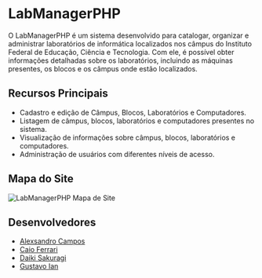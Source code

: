 # LabManagerPHP

O LabManagerPHP é um sistema desenvolvido para catalogar, organizar e administrar laboratórios de informática localizados nos câmpus do Instituto Federal de Educação, Ciência e Tecnologia. Com ele, é possível obter informações detalhadas sobre os laboratórios, incluindo as máquinas presentes, os blocos e os câmpus onde estão localizados.

## Recursos Principais

- Cadastro e edição de Câmpus, Blocos, Laboratórios e Computadores.
- Listagem de câmpus, blocos, laboratórios e computadores presentes no sistema.
- Visualização de informações sobre câmpus, blocos, laboratórios e computadores.
- Administração de usuários com diferentes níveis de acesso.

## Mapa do Site

![LabManagerPHP Mapa de Site](https://i.imgur.com/ETW4CM7.png)

## Desenvolvedores

- [Alexsandro Campos](https://github.com/AlexsandroCampos)
- [Caio Ferrari](https://github.com/Caioferrari04)
- [Daiki Sakuragi](https://github.com/DaikiSakuragi)
- [Gustavo Ian](https://github.com/Guhian013)

